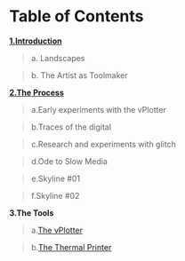 # Table of Contents

[**1.Introduction**](index.php)

> a. Landscapes

> b. The Artist as Toolmaker

[ **2.The Process** ](process.php)

> a.Early experiments with the vPlotter

> b.Traces of the digital

> c.Research and experiments with glitch

> d.Ode to Slow Media

> e.Skyline #01

> f.Skyline #02

**3.The Tools**

> a.[The vPlotter](../vPlotter/)

> b.[The Thermal Printer](../ofxThermalPrinter/)